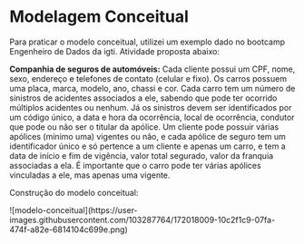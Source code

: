<h1>Modelagem Conceitual</h1>

<p>Para praticar o modelo conceitual, utilizei um exemplo dado no bootcamp Engenheiro de Dados da igti. Atividade proposta abaixo:</p>

<p><strong>Companhia de seguros de automóveis:</strong> Cada cliente possui um CPF, nome, sexo, endereço e telefones de contato (celular e fixo). Os carros possuem uma placa, marca, modelo, ano, chassi e cor. Cada carro tem um número de sinistros de acidentes associados a ele, sabendo que pode ter ocorrido múltiplos acidentes ou nenhum. Já os sinistros devem ser identificados por um código único, a data e hora da ocorrência, local de ocorrência, condutor que pode ou não ser o titular da apólice. Um cliente pode possuir várias apólices (mínimo uma) vigentes ou não, e cada apólice de seguro tem um identificador único e só pertence a um cliente e apenas um carro, e tem a data de início e fim de vigência, valor total segurado, valor da franquia associadas a ela. É importante que o carro pode ter várias apólices vinculadas a ele, mas apenas uma vigente.</p>

<p>Construção do modelo conceitual:</p>
![modelo-conceitual](https://user-images.githubusercontent.com/103287764/172018009-10c2f1c9-07fa-474f-a82e-6814104c699e.png)
